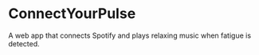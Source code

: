 # ConnectYourPulse
A web app that connects Spotify and plays relaxing music when fatigue is detected.
